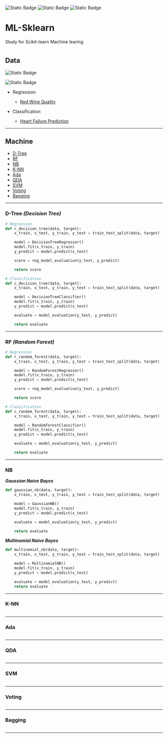 ![Static Badge](https://img.shields.io/badge/python3-3.11.5-%233776AB?style=plastic&logo=python&logoColor=white)
![Static Badge](https://img.shields.io/badge/sklearn-1.3.2-%23F7931E?style=plastic&logo=scikitlearn&logoColor=white)
![Static Badge](https://img.shields.io/badge/pandas-2.1.2-%23150458?style=plastic&logo=scikitlearn&logoColor=white)

# ML-Sklearn

Study for Scikit-learn Machine learing

#

## Data

![Static Badge](https://img.shields.io/badge/kaggle-Red%20Wine%20Quality-%2320BEFF?style=social&logoColor=white&labelColor=%2320BEFF)

![Static Badge](https://img.shields.io/badge/kaggle-Heart%20Failure%20Prediction-%2320BEFF?style=social&logoColor=white&labelColor=%2320BEFF)

- Regression

  - <a href='https://www.kaggle.com/datasets/uciml/red-wine-quality-cortez-et-al-2009'>Red Wine Quality</a>

- Classification

  - <a href='https://www.kaggle.com/datasets/fedesoriano/heart-failure-prediction'>Heart Failure Prediction</a>

<hr>

## Machine

- [D-Tree](#dtree)
- [RF](#rf)
- [NB](#nb)
- [K-NN](#knn)
- [Ada](#ada)
- [QDA](#qda)
- [SVM](#svm)
- [Voting](#voting)
- [Bagging](#bagging)

<hr>

<a name='dtree'></a>

### D-Tree **_(Decision Tree)_**

```python
# Regression
def r_decision_tree(data, target):
    x_train, x_test, y_train, y_test = train_test_split(data, target)

    model = DecisionTreeRegressor()
    model.fit(x_train, y_train)
    y_predict = model.predict(x_test)

    score = reg_model_evaluation(y_test, y_predict)

    return score
```

```python
# Classification
def c_decision_tree(data, target):
    x_train, x_test, y_train, y_test = train_test_split(data, target)

    model = DecisionTreeClassifier()
    model.fit(x_train, y_train)
    y_predict = model.predict(x_test)

    evaluate = model_evaluation(y_test, y_predict)

    return evaluate
```

<hr>
<a name='rf'></a>

### RF **_(Random Forest)_**

```python
# Regression
def r_random_forest(data, target):
    x_train, x_test, y_train, y_test = train_test_split(data, target)

    model = RandomForestRegressor()
    model.fit(x_train, y_train)
    y_predict = model.predict(x_test)

    score = reg_model_evaluation(y_test, y_predict)

    return score
```

```python
# Classification
def c_random_forest(data, target):
    x_train, x_test, y_train, y_test = train_test_split(data, target)

    model = RandomForestClassifier()
    model.fit(x_train, y_train)
    y_predict = model.predict(x_test)

    evaluate = model_evaluation(y_test, y_predict)

    return evaluate
```

<hr>

<a name='nb'></a>

### NB

**_Gaussian Naive Bayes_**

```python
def gaussian_nb(data, target):
    x_train, x_test, y_train, y_test = train_test_split(data, target)

    model = GaussianNB()
    model.fit(x_train, y_train)
    y_predict = model.predict(x_test)

    evaluate = model_evaluation(y_test, y_predict)

    return evaluate

```

**_Multinomial Naive Bayes_**

```python
def multinomial_nb(data, target):
    x_train, x_test, y_train, y_test = train_test_split(data, target)

    model = MultinomialNB()
    model.fit(x_train, y_train)
    y_predict = model.predict(x_test)

    evaluate = model_evaluation(y_test, y_predict)
    return evaluate
```

<hr>

<a name='knn'></a>

### K-NN

```bash

```

<hr>

<a name='ada'></a>

### Ada

```bash

```

<hr>

<a name='qda'></a>

### QDA

```bash

```

<hr>

<a name='svm'></a>

### SVM

```bash

```

<hr>

<a name='voting'></a>

### Voting

```bash

```

<hr>

<a name='bagging'></a>

### Bagging

```bash

```

<hr>

